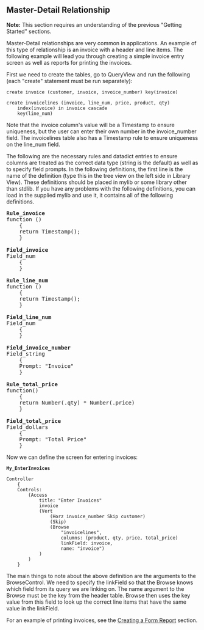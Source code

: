 ## Master-Detail Relationship

**Note:** This section requires an understanding of the previous "Getting Started" sections.

Master-Detail relationships are very common in applications. An example of this type of relationship is an invoice with a header and line items.  The following example will lead you through creating a simple invoice entry screen as well as reports for printing the invoices.

First we need to create the tables, go to QueryView and run the following (each "create" statement must be run separately):

``` suneido
create invoice (customer, invoice, invoice_number) key(invoice)

create invoicelines (invoice, line_num, price, product, qty)
    index(invoice) in invoice cascade
    key(line_num)
```

Note that the invoice column's value will be a Timestamp to ensure uniqueness, but the user can enter their own number in the invoice_number field. The invoicelines table also has a Timestamp rule to ensure uniqueness on the line_num field.

The following are the necessary rules and datadict entries to ensure columns are treated as the correct data type (string is the default) as well as to specify field prompts. In the following definitions, the first line is the name of the definition (type this in the tree view on the left side in Library View). These definitions should be placed in mylib or some library other than stdlib.  If you have any problems with the following definitions, you can load in the supplied mylib and use it, it contains all of the following definitions.
<pre>
<b>Rule_invoice</b>
function ()
    {
    return Timestamp();
    } 

<b>Field_invoice</b>
Field_num
    {
    }
 
<b>Rule_line_num</b>
function ()
    {
    return Timestamp();
    } 

<b>Field_line_num</b>
Field_num
    {
    } 

<b>Field_invoice_number</b>
Field_string
    {
    Prompt: "Invoice"
    } 

<b>Rule_total_price</b>
function()
    {
    return Number(.qty) * Number(.price)
    } 

<b>Field_total_price</b>
Field_dollars
    {
    Prompt: "Total Price"
    }
</pre>

Now we can define the screen for entering invoices:

**`My_EnterInvoices`**
``` suneido
Controller
    {
    Controls:
        (Access
            title: "Enter Invoices"
            invoice
            (Vert
                (Horz invoice_number Skip customer)
                (Skip)
                (Browse
                    "invoicelines",
                    columns: (product, qty, price, total_price)
                    linkField: invoice,
                    name: "invoice")
            )
        )
    }
```

The main things to note about the above definition are the arguments to the BrowseControl.  We need to specify the linkField so that the Browse knows which field from its query we are linking on.  The name argument to the Browse must be the key from the header table.  Browse then uses the key value from this field to look up the correct line items that have the same value in the linkField.

For an example of printing invoices, see the [Creating a Form Report](<Creating a Form Report.md>) section.
